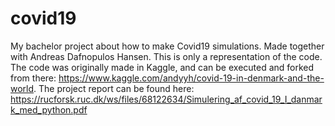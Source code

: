 # covid19
My bachelor project about how to make Covid19 simulations. Made together with Andreas Dafnopulos Hansen. This is only a representation of the code. The code was originally made in Kaggle, and can be executed and forked from there: https://www.kaggle.com/andyyh/covid-19-in-denmark-and-the-world. The project report can be found here: https://rucforsk.ruc.dk/ws/files/68122634/Simulering_af_covid_19_I_danmark_med_python.pdf
